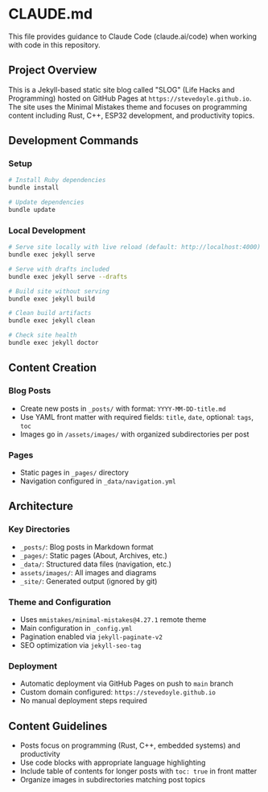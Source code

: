 # CLAUDE.md

This file provides guidance to Claude Code (claude.ai/code) when working with code in this repository.

## Project Overview

This is a Jekyll-based static site blog called "SLOG" (Life Hacks and Programming) hosted on GitHub Pages at `https://stevedoyle.github.io`. The site uses the Minimal Mistakes theme and focuses on programming content including Rust, C++, ESP32 development, and productivity topics.

## Development Commands

### Setup
```bash
# Install Ruby dependencies
bundle install

# Update dependencies
bundle update
```

### Local Development
```bash
# Serve site locally with live reload (default: http://localhost:4000)
bundle exec jekyll serve

# Serve with drafts included
bundle exec jekyll serve --drafts

# Build site without serving
bundle exec jekyll build

# Clean build artifacts
bundle exec jekyll clean

# Check site health
bundle exec jekyll doctor
```

## Content Creation

### Blog Posts
- Create new posts in `_posts/` with format: `YYYY-MM-DD-title.md`
- Use YAML front matter with required fields: `title`, `date`, optional: `tags`, `toc`
- Images go in `/assets/images/` with organized subdirectories per post

### Pages
- Static pages in `_pages/` directory
- Navigation configured in `_data/navigation.yml`

## Architecture

### Key Directories
- `_posts/`: Blog posts in Markdown format
- `_pages/`: Static pages (About, Archives, etc.)
- `_data/`: Structured data files (navigation, etc.)
- `assets/images/`: All images and diagrams
- `_site/`: Generated output (ignored by git)

### Theme and Configuration
- Uses `mmistakes/minimal-mistakes@4.27.1` remote theme
- Main configuration in `_config.yml`
- Pagination enabled via `jekyll-paginate-v2`
- SEO optimization via `jekyll-seo-tag`

### Deployment
- Automatic deployment via GitHub Pages on push to `main` branch
- Custom domain configured: `https://stevedoyle.github.io`
- No manual deployment steps required

## Content Guidelines
- Posts focus on programming (Rust, C++, embedded systems) and productivity
- Use code blocks with appropriate language highlighting
- Include table of contents for longer posts with `toc: true` in front matter
- Organize images in subdirectories matching post topics